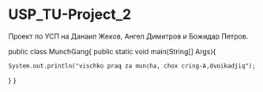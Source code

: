 # USP_TU-Project_2
Проект по УСП на Данаил Жеков, Ангел Димитров и Божидар Петров.

public class MunchGang{
public static void main(String[] Args){

    System.out.println("vischko praq za muncha, chox cring-A,dvoikadjiq");
}
}
